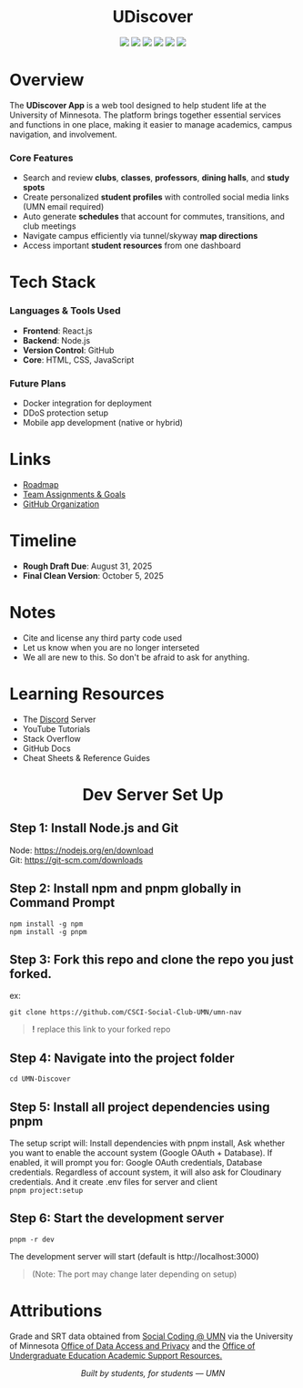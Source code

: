 <h1 align="center">UDiscover</h1>

<p align="center">
  <img src="https://img.shields.io/badge/HTML5-E34F26?style=for-the-badge&logo=html5&logoColor=white" />
  <img src="https://img.shields.io/badge/CSS3-1572B6?style=for-the-badge&logo=css3&logoColor=white" />
  <img src="https://img.shields.io/badge/JavaScript-F7DF1E?style=for-the-badge&logo=javascript&logoColor=black" />
  <img src="https://img.shields.io/badge/React-20232A?style=for-the-badge&logo=react&logoColor=61DAFB" />
  <img src="https://img.shields.io/badge/Node.js-339933?style=for-the-badge&logo=nodedotjs&logoColor=white" />
  <img src="https://img.shields.io/badge/GitHub-100000?style=for-the-badge&logo=github&logoColor=white" />
</p>


# **Overview**

The **UDiscover App** is a web tool designed to help student life at the University of Minnesota. The platform brings together essential services and functions in one place, making it easier to manage academics, campus navigation, and involvement.

### Core Features

- Search and review **clubs**, **classes**, **professors**, **dining halls**, and **study spots**
- Create personalized **student profiles** with controlled social media links (UMN email required)
- Auto generate **schedules** that account for commutes, transitions, and club meetings
- Navigate campus efficiently via tunnel/skyway **map directions**
- Access important **student resources** from one dashboard


# **Tech Stack**

### Languages & Tools Used

- **Frontend**: React.js
- **Backend**: Node.js
- **Version Control**: GitHub
- **Core**: HTML, CSS, JavaScript

### Future Plans

- Docker integration for deployment
- DDoS protection setup
- Mobile app development (native or hybrid)

# **Links**

- [Roadmap](./Roadmap.md)
- [Team Assignments & Goals](./Teams.md)
- [GitHub Organization](https://github.com/CSCI-Social-Club-UMN)


# **Timeline**

- **Rough Draft Due**: August 31, 2025
- **Final Clean Version**: October 5, 2025


# **Notes**

- Cite and license any third party code used
- Let us know when you are no longer interseted
- We all are new to this. So don't be afraid to ask for anything.


# **Learning Resources**

- The [Discord](https://discord.gg/XuCXuTsFut) Server
- YouTube Tutorials
- Stack Overflow
- GitHub Docs
- Cheat Sheets & Reference Guides

<h1 align="center">Dev Server Set Up</h1>

## Step 1: Install Node.js and Git
Node: https://nodejs.org/en/download
<br>
Git: https://git-scm.com/downloads

## Step 2: Install npm and pnpm globally in Command Prompt
```npm install -g npm```
<br>
```npm install -g pnpm```

## Step 3: Fork this repo and clone the repo you just forked.
ex:
<br>

```git clone https://github.com/CSCI-Social-Club-UMN/umn-nav```
> **!** replace this link to your forked repo

## Step 4: Navigate into the project folder
```cd UMN-Discover```

## Step 5: Install all project dependencies using pnpm
The setup script will:
Install dependencies with pnpm install,
Ask whether you want to enable the account system (Google OAuth + Database).
If enabled, it will prompt you for:
Google OAuth credentials,
Database credentials.
Regardless of account system, it will also ask for Cloudinary credentials.
And it create .env files for server and client
<br>
```pnpm project:setup```

## Step 6: Start the development server
```pnpm -r dev```

The development server will start (default is http://localhost:3000)
> (Note: The port may change later depending on setup)

# **Attributions**
Grade and SRT data obtained from [Social Coding @ UMN](https://www.socialcoding.net) via the University of Minnesota [Office of Data Access and Privacy](https://ogc.umn.edu/data-access-and-privacy) and 
the [Office of Undergraduate Education Academic Support Resources.](https://undergrad.umn.edu/units/asr)

<p align="center"><i>Built by students, for students — UMN</i></p>
